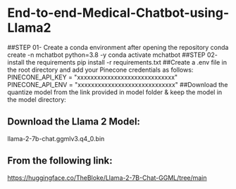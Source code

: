 # End-to-end-Medical-Chatbot-using-Llama2
##STEP 01- Create a conda environment after opening the repository
conda create -n mchatbot python=3.8 -y
conda activate mchatbot
##STEP 02- install the requirements
pip install -r requirements.txt
##Create a .env file in the root directory and add your Pinecone credentials as follows:
PINECONE_API_KEY = "xxxxxxxxxxxxxxxxxxxxxxxxxxxxx"
PINECONE_API_ENV = "xxxxxxxxxxxxxxxxxxxxxxxxxxxxx"
##Download the quantize model from the link provided in model folder & keep the model in the model directory:
## Download the Llama 2 Model:

llama-2-7b-chat.ggmlv3.q4_0.bin


## From the following link:
https://huggingface.co/TheBloke/Llama-2-7B-Chat-GGML/tree/main